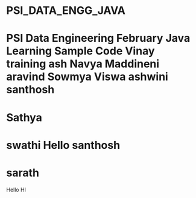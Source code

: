 # PSI_DATA_ENGG_JAVA
PSI Data Engineering February Java Learning Sample Code
Vinay
training
ash
Navya Maddineni
aravind
Sowmya 
Viswa
ashwini
santhosh
=======
Sathya
=======
swathi
Hello
santhosh
=======
sarath
=======
Hello
HI 
